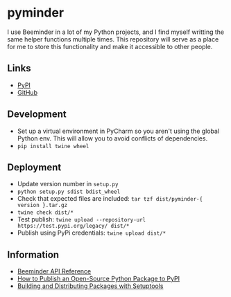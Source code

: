 # pyminder

I use Beeminder in a lot of my Python projects, and I find myself writting the same helper functions multiple times. 
This repository will serve as a place for me to store this functionality and make it accessible to other people.

## Links

- [PyPI](https://pypi.org/project/pyminder/)
- [GitHub](https://github.com/narthur/pyminder)

## Development

- Set up a virtual environment in PyCharm so you aren't using the global Python env. This will allow you to avoid
conflicts of dependencies.
- `pip install twine wheel`

## Deployment

- Update version number in `setup.py`
- `python setup.py sdist bdist_wheel`
- Check that expected files are included: `tar tzf dist/pyminder-{ version }.tar.gz`
- `twine check dist/*`
- Test publish: `twine upload --repository-url https://test.pypi.org/legacy/ dist/*`
- Publish using PyPi credentials: `twine upload dist/*`

## Information

- [Beeminder API Reference](http://api.beeminder.com/#beeminder-api-reference)
- [How to Publish an Open-Source Python Package to PyPI](https://realpython.com/pypi-publish-python-package/)
- [Building and Distributing Packages with Setuptools](https://setuptools.readthedocs.io/en/latest/setuptools.html#basic-use)
